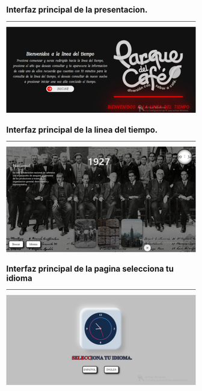 <h2>Interfaz principal de la presentacion.</h2>
<hr></hr>
<img src="/images/CapturaA.PNG" alt="...">
<h2>Interfaz principal de la linea del tiempo.</h2>
<hr></hr>
<img src="/images/CapturaBa.PNG" alt="...">
<h2>Interfaz principal de la pagina selecciona tu idioma </h2>
<hr></hr>
<img src="/images/Capturareloja.PNG" alt="...">